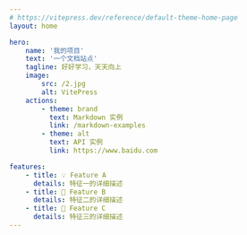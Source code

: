 ```yaml
---
# https://vitepress.dev/reference/default-theme-home-page
layout: home

hero:
    name: '我的项目'
    text: '一个文档站点'
    tagline: 好好学习，天天向上
    image:
        src: /2.jpg
        alt: VitePress
    actions:
        - theme: brand
          text: Markdown 实例
          link: /markdown-examples
        - theme: alt
          text: API 实例
          link: https://www.baidu.com

features:
    - title: 💡 Feature A
      details: 特征一的详细描述
    - title: 🧗 Feature B
      details: 特征二的详细描述
    - title: 🤔 Feature C
      details: 特征三的详细描述
---
```

